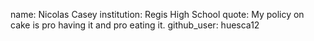name: Nicolas Casey
institution: Regis High School
quote: My policy on cake is pro having it and pro eating it.
github_user: huesca12
